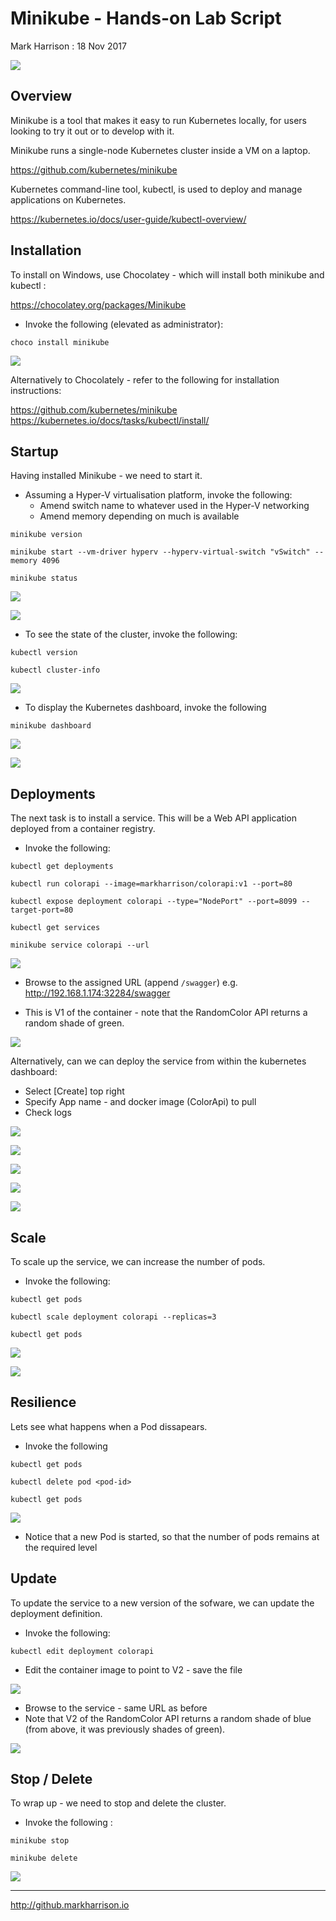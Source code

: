 # Minikube - Hands-on Lab Script

Mark Harrison : 18 Nov 2017

![](Images/Minikube.png)

## Overview

Minikube is a tool that makes it easy to run Kubernetes locally, for users looking to try it out  or to develop with it.

Minikube runs a single-node Kubernetes cluster inside a VM on a laptop.

<https://github.com/kubernetes/minikube>

Kubernetes command-line tool, kubectl, is used to deploy and manage applications on Kubernetes.

<https://kubernetes.io/docs/user-guide/kubectl-overview/>

## Installation

To install on Windows, use Chocolatey - which will install both minikube and kubectl :

<https://chocolatey.org/packages/Minikube>

- Invoke the following (elevated as administrator):

```text
choco install minikube
```

![](Images/MinikubeInstall.png)

Alternatively to Chocolately - refer to the following for installation instructions:

<https://github.com/kubernetes/minikube>
<https://kubernetes.io/docs/tasks/kubectl/install/>

## Startup

Having installed Minikube - we need to start it.

- Assuming a Hyper-V virtualisation platform, invoke the following:
  - Amend switch name to whatever used in the Hyper-V networking
  - Amend memory depending on much is available

```text
minikube version

minikube start --vm-driver hyperv --hyperv-virtual-switch "vSwitch" --memory 4096

minikube status
```

![](Images/MinikubeStart.png)

![](Images/MinikubeHyperV.png)

- To see the state of the cluster, invoke the following:

```text
kubectl version

kubectl cluster-info
```

![](Images/MinikubeClusterinfo.png)

- To display the Kubernetes dashboard, invoke the following

```text
minikube dashboard
```

![](Images/MinikubeDashboard.png)

![](Images/MinikubeDashboard2.png)

## Deployments

The next task is to install a service.  This will be a Web API application deployed from a container registry.

- Invoke the following:

```text
kubectl get deployments

kubectl run colorapi --image=markharrison/colorapi:v1 --port=80

kubectl expose deployment colorapi --type="NodePort" --port=8099 --target-port=80

kubectl get services

minikube service colorapi --url
```

![](Images/MinikubeDeployment.png)

- Browse to the assigned URL (append `/swagger`) e.g. <http://192.168.1.174:32284/swagger>

- This is V1 of the container - note that the RandomColor API returns a random shade of green.

![](Images/MinikubeDeployedService.png)

Alternatively, can we can deploy the service from within the kubernetes dashboard:

- Select [Create] top right
- Specify App name - and docker image (ColorApi) to pull
- Check logs

![](Images/MinikubeDeploymentDB1.png)

![](Images/MinikubeDeploymentDB2.png)

![](Images/MinikubeDeploymentDB3.png)

![](Images/MinikubeDeploymentDB4.png)

![](Images/MinikubeDeploymentDB5.png)

## Scale

To scale up the service, we can increase the number of pods.

- Invoke the following:

```text
kubectl get pods

kubectl scale deployment colorapi --replicas=3

kubectl get pods
```

![](Images/MinikubeScale.png)

![](Images/MinikubeScaleDB.png)

## Resilience

Lets see what happens when a Pod dissapears.

- Invoke the following

```text
kubectl get pods

kubectl delete pod <pod-id>

kubectl get pods
```

![](Images/MinikubeKillPod.png)

- Notice that a new Pod is started, so that the number of pods remains at the required level

## Update

To update the service to a new version of the sofware, we can update the deployment definition.

- Invoke the following:

```text
kubectl edit deployment colorapi
```

- Edit the container image to point to V2 - save the file

 ![](Images/MinikubeUpdate.png)

- Browse to the service - same URL as before
- Note that V2 of the RandomColor API returns a random shade of blue (from above, it was previously shades of green).

![](Images/MinikubeDeployedService2.png)

## Stop / Delete

To wrap up - we need to stop and delete the cluster.

- Invoke the following :

```text
minikube stop

minikube delete
```

![](Images/MinikubeDelete.png)

---
<http://github.markharrison.io>